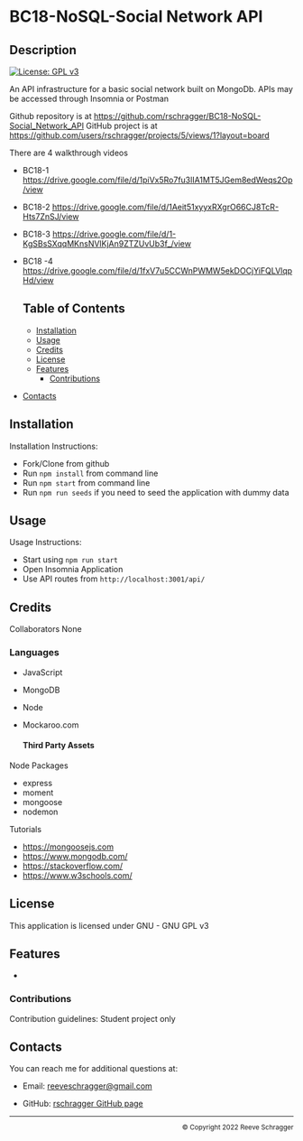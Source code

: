 # BC18-NoSQL-Social Network API

  ## Description
  
  [![License: GPL v3](https://img.shields.io/badge/License-GPLv3-blue.svg)](https://www.gnu.org/licenses/gpl-3.0)
  
  An API infrastructure for a basic social network built on MongoDb. APIs may be accessed through Insomnia or Postman

  Github repository is at https://github.com/rschragger/BC18-NoSQL-Social_Network_API
  GitHub project is at https://github.com/users/rschragger/projects/5/views/1?layout=board

There are 4 walkthrough videos
- BC18-1 https://drive.google.com/file/d/1piVx5Ro7fu3lIA1MT5JGem8edWeqs2Op/view
- BC18-2 https://drive.google.com/file/d/1Aeit51xyyxRXgrO66CJ8TcR-Hts7ZnSJ/view
- BC18-3 https://drive.google.com/file/d/1-KgSBsSXqqMKnsNVlKjAn9ZTZUvUb3f_/view
- BC18 -4 https://drive.google.com/file/d/1fxV7u5CCWnPWMW5ekDOCjYiFQLVlqpHd/view
  
  ## Table of Contents
  
  - [Installation](#installation)
  - [Usage](#usage)
  - [Credits](#credits)
  - [License](#license)
  - [Features](#features)
      - [Contributions](#contributions)
 
 - [Contacts](#contacts)
  
  ## Installation
   
  Installation Instructions:
  - Fork/Clone from github
  - Run `npm install` from command line
- Run `npm start` from command line
-  Run `npm run seeds` if you need to seed the application with dummy data
  
  ## Usage
   
  Usage Instructions:
- Start using `npm run start`
- Open Insomnia Application
-  Use API routes from `http://localhost:3001/api/`
</p>
  
  ## Credits
   
  Collaborators None

   ### Languages

- JavaScript
- MongoDB
- Node
- Mockaroo.com
  
  #### Third Party Assets
Node Packages
  - express
  -  moment
 - mongoose
  - nodemon
  
  Tutorials
- https://mongoosejs.com
- https://www.mongodb.com/
- https://stackoverflow.com/
- https://www.w3schools.com/

</p>
  
  ## License
   
  This application is licensed under GNU - GNU GPL v3 
  
  ## Features
   
-  
</p>
  
  ### Contributions
   
  Contribution guidelines: Student project only
  
   
  
  ## Contacts
   
  You can reach me for additional questions at:
  - Email: [reeveschragger@gmail.com](mailto:reeveschragger@gmail.com)

  - GitHub: [rschragger GitHub page](https://github.com/rschragger)

  
  <div class="footer" style="text-align:right; font-size:smaller"><hr>
  &copy; Copyright 2022 Reeve Schragger
</div>  